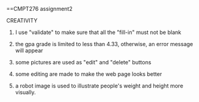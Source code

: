 ==CMPT276 assignment2

CREATIVITY

1) I use "validate" to make sure that all the "fill-in" must not be blank

2) the gpa grade is limited to less than 4.33, otherwise, an error message will appear

3) some pictures are used as "edit" and "delete" buttons

4) some editing are made to make the web page looks better

5) a robot image is used to illustrate people's weight and height more visually.
